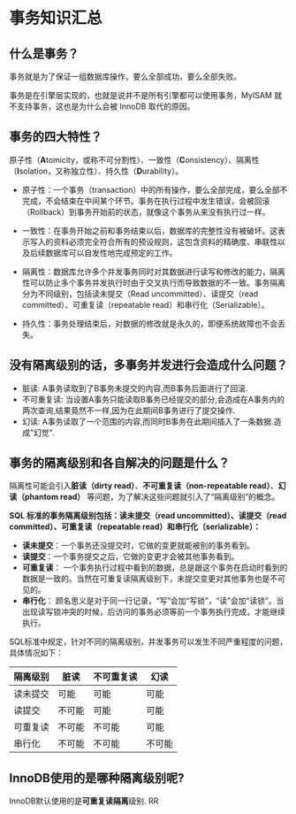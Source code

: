 # 事务知识汇总

## 什么是事务？
事务就是为了保证一组数据库操作，要么全部成功，要么全部失败。

事务是在引擎层实现的，也就是说并不是所有引擎都可以使用事务，MyISAM 就不支持事务，这也是为什么会被 InnoDB 取代的原因。

## 事务的四大特性？
原子性（**A**tomicity，或称不可分割性）、一致性（**C**onsistency）、隔离性（**I**solation，又称独立性）、持久性（**D**urability）。

- 原子性：一个事务（transaction）中的所有操作，要么全部完成，要么全部不完成，不会结束在中间某个环节。事务在执行过程中发生错误，会被回滚（Rollback）到事务开始前的状态，就像这个事务从来没有执行过一样。

- 一致性：在事务开始之前和事务结束以后，数据库的完整性没有被破坏。这表示写入的资料必须完全符合所有的预设规则，这包含资料的精确度、串联性以及后续数据库可以自发性地完成预定的工作。

- 隔离性：数据库允许多个并发事务同时对其数据进行读写和修改的能力，隔离性可以防止多个事务并发执行时由于交叉执行而导致数据的不一致。事务隔离分为不同级别，包括读未提交（Read uncommitted）、读提交（read committed）、可重复读（repeatable read）和串行化（Serializable）。

- 持久性：事务处理结束后，对数据的修改就是永久的，即便系统故障也不会丢失。

## 没有隔离级别的话，多事务并发进行会造成什么问题？

- 脏读: A事务读取到了B事务未提交的内容,而B事务后面进行了回滚.
- 不可重复读: 当设置A事务只能读取B事务已经提交的部分,会造成在A事务内的两次查询,结果竟然不一样,因为在此期间B事务进行了提交操作.
- 幻读: A事务读取了一个范围的内容,而同时B事务在此期间插入了一条数据.造成"幻觉".

## 事务的隔离级别和各自解决的问题是什么？
隔离性可能会引入**脏读（dirty read）**、**不可重复读（non-repeatable read）**、**幻读（phantom read）** 等问题，为了解决这些问题就引入了“隔离级别”的概念。

**SQL 标准的事务隔离级别包括：读未提交（read uncommitted）、读提交（read committed）、可重复读（repeatable read）和串行化（serializable）：**

- **读未提交**：一个事务还没提交时，它做的变更就能被别的事务看到。
- **读提交**：一个事务提交之后，它做的变更才会被其他事务看到。
- **可重复读**： 一个事务执行过程中看到的数据，总是跟这个事务在启动时看到的数据是一致的。当然在可重复读隔离级别下，未提交变更对其他事务也是不可见的。
- **串行化**： 顾名思义是对于同一行记录，“写”会加“写锁”，“读”会加“读锁”。当出现读写锁冲突的时候，后访问的事务必须等前一个事务执行完成，才能继续执行。

SQL标准中规定，针对不同的隔离级别，并发事务可以发生不同严重程度的问题，具体情况如下：

|隔离级别|脏读|不可重复读|幻读|
|-----|-----|-----|---- |
|读未提交 |	可能|	可能|	可能|
|读提交 |	不可能|	可能|	可能|
|可重复读 |	不可能|	不可能|	可能|
|串行化 |	不可能|	不可能|	不可能|


## InnoDB使用的是哪种隔离级别呢?
InnoDB默认使用的是**可重复读隔离**级别. RR


